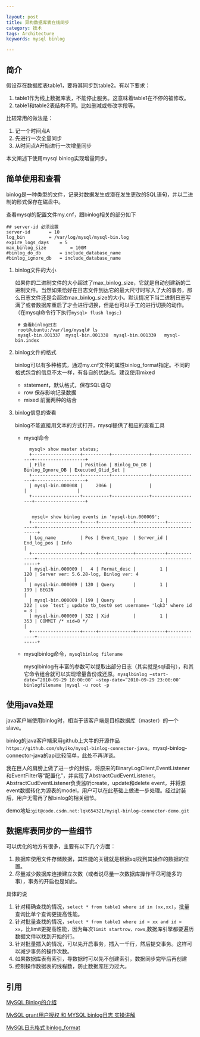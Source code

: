 ```yaml
---

layout: post
title: 异构数据库表在线同步
category: 技术
tags: Architecture
keywords: mysql binlog

---
```


## 简介

假设存在数据库表table1，要将其同步到table2。有以下要求：

1. table1作为线上数据库表，不能停止服务。这意味着table1在不停的被修改。
2. table1和table2表结构不同。比如删减或修改字段等。

比较常用的做法是：

1. 记一个时间点A
2. 先进行一次全量同步
3. 从时间点A开始进行一次增量同步

本文阐述下使用mysql binlog实现增量同步。

## 简单使用和查看

binlog是一种类型的文件，记录对数据发生或潜在发生更改的SQL语句，并以二进制的形式保存在磁盘中。

查看mysql的配置文件my.cnf，跟binlog相关的部分如下

    ## server-id 必须设置
    server-id		= 10
    log_bin			= /var/log/mysql/mysql-bin.log
    expire_logs_days	= 5
    max_binlog_size         = 100M
    #binlog_do_db		= include_database_name
    #binlog_ignore_db	= include_database_name
    
1. binlog文件的大小

    如果你的二进制文件的大小超过了max_binlog_size，它就是自动创建新的二进制文件。当然如果恰好在日志文件到达它的最大尺寸时写入了大的事务，那么日志文件还是会超过max_binlog_size的大小。默认情况下当二进制日志写满了或者数据库重启了才会进行切换，但是也可以手工的进行切换的动作。（在mysql命令行下执行`mysql> flush logs;`）
    
        # 查看binlog日志
        root@ubuntu:/var/log/mysql# ls
        mysql-bin.001337  mysql-bin.001338  mysql-bin.001339   mysql-bin.index

2. binlog文件的格式    

    binlog可以有多种格式，通过my.cnf文件的属性binlog_format指定。不同的格式包含的信息不太一样，有各自的优缺点。建议使用mixed  
    
    - statement，默认格式，保存SQL语句  
    - row 保存影响记录数据  
    - mixed 前面两种的结合  

3. binlog信息的查看

    binlog不能直接用文本的方式打开，mysql提供了相应的查看工具

    - mysql命令

            mysql> show master status;
            +------------------+----------+--------------+------------------+-------------------+
            | File             | Position | Binlog_Do_DB | Binlog_Ignore_DB | Executed_Gtid_Set |
            +------------------+----------+--------------+------------------+-------------------+
            | mysql-bin.000008 |     2066 |              |                  |                   |
            +------------------+----------+--------------+------------------+-------------------+
            
        
             mysql> show binlog events in 'mysql-bin.000009';
            +------------------+-----+-------------+-----------+-------------+---------------------------------------------------------------+
            | Log_name         | Pos | Event_type  | Server_id | End_log_pos | Info                                                          |
            +------------------+-----+-------------+-----------+-------------+---------------------------------------------------------------+
            | mysql-bin.000009 |   4 | Format_desc |         1 |         120 | Server ver: 5.6.28-log, Binlog ver: 4                         |
            | mysql-bin.000009 | 120 | Query       |         1 |         199 | BEGIN                                                         |
            | mysql-bin.000009 | 199 | Query       |         1 |         322 | use `test`; update tb_test0 set username= 'lqk3' where id = 3 |
            | mysql-bin.000009 | 322 | Xid         |         1 |         353 | COMMIT /* xid=8 */                                            |
            +------------------+-----+-------------+-----------+-------------+---------------------------------------------------------------+


    - mysqlbinlog命令，`mysqlbinlog filename`

        mysqlbinlog有丰富的参数可以提取出部分日志（其实就是sql语句），和其它命令组合就可以实现增量备份或还原。`mysqlbinlog –start-date=”2010-09-29 18:00:00″ –stop-date=”2010-09-29 23:00:00″ binlogfilename |mysql -u root -p`



## 使用java处理

java客户端使用binlog时，相当于该客户端是目标数据库（master）的一个slave。

binlog的java客户端采用github上大牛的开源作品`https://github.com/shyiko/mysql-binlog-connector-java`。mysql-binlog-connector-java的api比较简单，此处不再详谈。

我在巨人的肩膀上做了进一步的封装，将原来的BinaryLogClient,EventListener和EventFilter等“配置化”，并实现了AbstractCudEventListener。AbstractCudEventListener负责监听create，update和delete event，并将源event数据转化为源表的model，用户可以在此基础上做进一步处理。经过封装后，用户无需再了解binlog的相关细节。

demo地址:`git@code.csdn.net:lqk654321/mysql-binlog-connector-demo.git`


## 数据库表同步的一些细节

可以优化的地方有很多，主要有以下几个方面：

1. 数据库使用文件存储数据，其性能的关键就是根据sql找到其操作的数据的位置。
2. 尽量减少数据库连接建立次数（或者说尽量一次数据库操作干尽可能多的事），事务的开启也是如此。

具体的说

1. 针对精确查找的情况，`select * from table1 where id in (xx,xx)`，批量查询比单个查询更提高性能。
2. 针对批量查找的情况，`select * from table1 where id > xx and id < xx`，比limit更提高性能，因为每次`limit startrow，rows`,数据库引擎都要遍历数据文件以找到开始的行。
3. 针对批量插入的情况，可以先开启事务，插入一千行，然后提交事务。这样可以减少事务的操作次数。
4. 如果数据库表有索引，导数据时可以先不创建索引，数据同步完毕后再创建
5. 控制操作数据表的线程数，防止数据库压力过大。

## 引用

[MySQL Binlog的介绍][]

[MySQL grant用户授权 和 MYSQL binlog日志 实操讲解][]

[MySQL Binlog的介绍]: http://www.linuxidc.com/Linux/2014-09/107095.htm
[MySQL Binlog三种格式介绍及分析]: http://www.linuxidc.com/Linux/2012-11/74359p2.htm
[MySQL日志格式 binlog_format][]

[MySQL日志格式 binlog_format]: http://blog.csdn.net/mycwq/article/details/17136997


[MySQL grant用户授权 和 MYSQL binlog日志 实操讲解]: http://www.lxway.com/18948251.htm